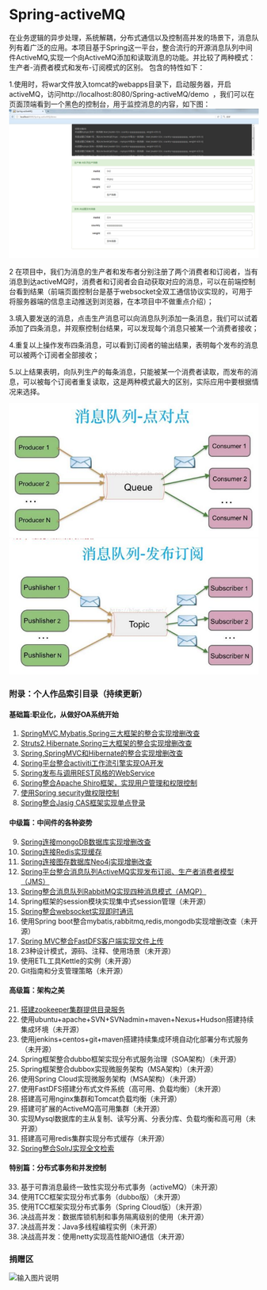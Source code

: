 # Spring-activeMQ
  在业务逻辑的异步处理，系统解耦，分布式通信以及控制高并发的场景下，消息队列有着广泛的应用。本项目基于Spring这一平台，整合流行的开源消息队列中间件ActiveMQ,实现一个向ActiveMQ添加和读取消息的功能。并比较了两种模式：生产者-消费者模式和发布-订阅模式的区别。
包含的特性如下：  
  
1.使用时，将war文件放入tomcat的webapps目录下，启动服务器，开启activeMQ，访问http://localhost:8080/Spring-activeMQ/demo  ，我们可以在页面顶端看到一个黑色的控制台，用于监控消息的内容，如下图：
 ![alt text](https://github.com/shenzhanwang/Spring-activeMQ/blob/master/%E6%88%AA%E5%9B%BE/1.jpg)  
 

2 在项目中，我们为消息的生产者和发布者分别注册了两个消费者和订阅者，当有消息到达activeMQ时，消费者和订阅者会自动获取对应的消息，可以在前端控制台看到结果（前端页面控制台是基于websocket全双工通信协议实现的，可用于将服务器端的信息主动推送到浏览器，在本项目中不做重点介绍）；

 
3.填入要发送的消息，点击生产消息可以向消息队列添加一条消息，我们可以试着添加了四条消息，并观察控制台结果，可以发现每个消息只被某一个消费者接收； 

 
4.重复以上操作发布四条消息，可以看到订阅者的输出结果，表明每个发布的消息可以被两个订阅者全部接收；
 
   
5.以上结果表明，向队列生产的每条消息，只能被某一个消费者读取，而发布的消息，可以被每个订阅者重复读取，这是两种模式最大的区别，实际应用中要根据情况来选择。
 
  ![alt text](https://github.com/shenzhanwang/Spring-activeMQ/blob/master/%E6%88%AA%E5%9B%BE/QQ%E6%88%AA%E5%9B%BE20161109085633.jpg)
   ![alt text](https://github.com/shenzhanwang/Spring-activeMQ/blob/master/%E6%88%AA%E5%9B%BE/QQ%E6%88%AA%E5%9B%BE20161109085653.jpg)

### 附录：个人作品索引目录（持续更新）

#### 基础篇:职业化，从做好OA系统开始
1. [SpringMVC,Mybatis,Spring三大框架的整合实现增删改查](https://gitee.com/shenzhanwang/SSM)
2. [Struts2,Hibernate,Spring三大框架的整合实现增删改查](https://gitee.com/shenzhanwang/S2SH)
3. [Spring,SpringMVC和Hibernate的整合实现增删改查](https://gitee.com/shenzhanwang/SSH)
4. [Spring平台整合activiti工作流引擎实现OA开发](https://gitee.com/shenzhanwang/Spring-activiti)
5. [Spring发布与调用REST风格的WebService](https://gitee.com/shenzhanwang/Spring-REST)
6. [Spring整合Apache Shiro框架，实现用户管理和权限控制](https://gitee.com/shenzhanwang/Spring-shiro)
7. [使用Spring security做权限控制](https://gitee.com/shenzhanwang/spring-security-demo)
8. [Spring整合Jasig CAS框架实现单点登录](https://gitee.com/shenzhanwang/Spring-cas-sso)
#### 中级篇：中间件的各种姿势
9. [Spring连接mongoDB数据库实现增删改查](https://gitee.com/shenzhanwang/Spring-mongoDB)
10. [Spring连接Redis实现缓存](https://gitee.com/shenzhanwang/Spring-redis)
11. [Spring连接图存数据库Neo4j实现增删改查](https://gitee.com/shenzhanwang/Spring-neo4j)
12. [Spring平台整合消息队列ActiveMQ实现发布订阅、生产者消费者模型（JMS）](https://gitee.com/shenzhanwang/Spring-activeMQ)
13. [Spring整合消息队列RabbitMQ实现四种消息模式（AMQP）](https://gitee.com/shenzhanwang/Spring-rabbitMQ)
14. Spring框架的session模块实现集中式session管理（未开源）
15. [Spring整合websocket实现即时通讯](https://gitee.com/shenzhanwang/Spring-websocket)
16. 使用Spring boot整合mybatis,rabbitmq,redis,mongodb实现增删改查（未开源）
17. [Spring MVC整合FastDFS客户端实现文件上传](https://gitee.com/shenzhanwang/Spring-fastdfs)
18. 23种设计模式，源码、注释、使用场景（未开源）
19. 使用ETL工具Kettle的实例（未开源）
20. Git指南和分支管理策略（未开源）
#### 高级篇：架构之美
21. [搭建zookeeper集群提供目录服务](https://gitee.com/shenzhanwang/zookeeperjiqundajian)
22. 使用ubuntu+apache+SVN+SVNadmin+maven+Nexus+Hudson搭建持续集成环境（未开源）
23. 使用jenkins+centos+git+maven搭建持续集成环境自动化部署分布式服务（未开源）
24. Spring框架整合dubbo框架实现分布式服务治理（SOA架构）（未开源）
25. Spring框架整合dubbox实现微服务架构（MSA架构）（未开源）
26. 使用Spring Cloud实现微服务架构（MSA架构）（未开源）
27. 使用FastDFS搭建分布式文件系统（高可用、负载均衡）（未开源）
28. 搭建高可用nginx集群和Tomcat负载均衡（未开源）
29. 搭建可扩展的ActiveMQ高可用集群（未开源）
30. 实现Mysql数据库的主从复制、读写分离、分表分库、负载均衡和高可用（未开源）
31. 搭建高可用redis集群实现分布式缓存（未开源）
32. [Spring整合SolrJ实现全文检索](https://gitee.com/shenzhanwang/Spring-solr)
#### 特别篇：分布式事务和并发控制
33. 基于可靠消息最终一致性实现分布式事务（activeMQ）（未开源）
34. 使用TCC框架实现分布式事务（dubbo版）（未开源）
35. 使用TCC框架实现分布式事务（Spring Cloud版）（未开源）
36. 决战高并发：数据库锁机制和事务隔离级别的使用（未开源）
37. 决战高并发：Java多线程编程实例（未开源）
38. 决战高并发：使用netty实现高性能NIO通信（未开源）

### 捐赠区
![输入图片说明](https://images.gitee.com/uploads/images/2018/0719/154323_12a5c89c_1110335.jpeg "mm_facetoface_collect_qrcode_1531986023521.jpg")


 




